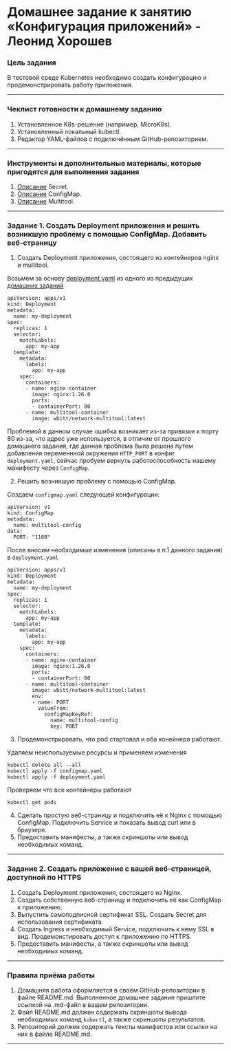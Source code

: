 # Домашнее задание к занятию «Конфигурация приложений» - Леонид Хорошев

### Цель задания

В тестовой среде Kubernetes необходимо создать конфигурацию и продемонстрировать работу приложения.

------

### Чеклист готовности к домашнему заданию

1. Установленное K8s-решение (например, MicroK8s).
2. Установленный локальный kubectl.
3. Редактор YAML-файлов с подключённым GitHub-репозиторием.

------

### Инструменты и дополнительные материалы, которые пригодятся для выполнения задания

1. [Описание](https://kubernetes.io/docs/concepts/configuration/secret/) Secret.
2. [Описание](https://kubernetes.io/docs/concepts/configuration/configmap/) ConfigMap.
3. [Описание](https://github.com/wbitt/Network-MultiTool) Multitool.

------

### Задание 1. Создать Deployment приложения и решить возникшую проблему с помощью ConfigMap. Добавить веб-страницу

1. Создать Deployment приложения, состоящего из контейнеров nginx и multitool.

Возьмем за основу [deployment.yaml](https://github.com/LeonidKhoroshev/kuber-homeworks/blob/hw-03v2/1.3/files/deployment.yaml) из одного из предыдущих [домашних заданий](https://github.com/LeonidKhoroshev/kuber-homeworks/blob/main/1.3/1.3.md)

```
apiVersion: apps/v1
kind: Deployment
metadata:
  name: my-deployment
spec:
  replicas: 1
  selector:
    matchLabels:
      app: my-app
  template:
    metadata:
      labels:
        app: my-app
    spec:
      containers:
      - name: nginx-container
        image: nginx:1.26.0
        ports:
        - containerPort: 80
      - name: multitool-container
        image: wbitt/network-multitool:latest
```

Проблемой в данном случае ошибка возникает из-за привязки к порту 80 из-за, что адрес уже используется, в отличие от прошлого домашнего задания, где данная проблема была решена путем добавления переменнной окружения `HTTP_PORT` в конфиг `deployment.yaml`, сейчас пробуем вернуть работоспособность нашему манифесту через `ConfigMap`.

2. Решить возникшую проблему с помощью ConfigMap.

Создаем `configmap.yaml` следующей конфигурации:
```
apiVersion: v1
kind: ConfigMap
metadata:
  name: multitool-config
data:
  PORT: "1180"
```

После вносим необходимые изменения (описаны в п.1 данного задания) в `deployment.yaml`
```
apiVersion: apps/v1
kind: Deployment
metadata:
  name: my-deployment
spec:
  replicas: 1
  selector:
    matchLabels:
      app: my-app
  template:
    metadata:
      labels:
        app: my-app
    spec:
      containers:
      - name: nginx-container
        image: nginx:1.26.0
        ports:
        - containerPort: 80
      - name: multitool-container
        image: wbitt/network-multitool:latest
        env:
        - name: PORT
          valueFrom:
            configMapKeyRef:
              name: multitool-config
              key: PORT
```

3. Продемонстрировать, что pod стартовал и оба конейнера работают.

Удаляем неиспользуемые ресурсы и применяем изменения
```
kubectl delete all --all
kubectl apply -f configmap.yaml
kubectl apply -f deployment.yaml
```
Проверяем что все контейнеры работают
```
kubectl get pods
```


4. Сделать простую веб-страницу и подключить её к Nginx с помощью ConfigMap. Подключить Service и показать вывод curl или в браузере.
5. Предоставить манифесты, а также скриншоты или вывод необходимых команд.

------

### Задание 2. Создать приложение с вашей веб-страницей, доступной по HTTPS 

1. Создать Deployment приложения, состоящего из Nginx.
2. Создать собственную веб-страницу и подключить её как ConfigMap к приложению.
3. Выпустить самоподписной сертификат SSL. Создать Secret для использования сертификата.
4. Создать Ingress и необходимый Service, подключить к нему SSL в вид. Продемонстировать доступ к приложению по HTTPS. 
4. Предоставить манифесты, а также скриншоты или вывод необходимых команд.

------

### Правила приёма работы

1. Домашняя работа оформляется в своём GitHub-репозитории в файле README.md. Выполненное домашнее задание пришлите ссылкой на .md-файл в вашем репозитории.
2. Файл README.md должен содержать скриншоты вывода необходимых команд `kubectl`, а также скриншоты результатов.
3. Репозиторий должен содержать тексты манифестов или ссылки на них в файле README.md.

------
